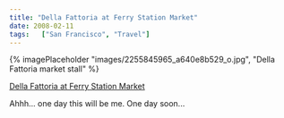 ```yaml
---
title: "Della Fattoria at Ferry Station Market"
date: 2008-02-11
tags:   ["San Francisco", "Travel"]
---
```


{% imagePlaceholder "images/2255845965_a640e8b529_o.jpg", "Della Fattoria market stall" %}

[Della Fattoria at Ferry Station Market](http://www.flickr.com/photos/orangeboot/2255845965/)

Ahhh... one day this will be me. One day soon...
